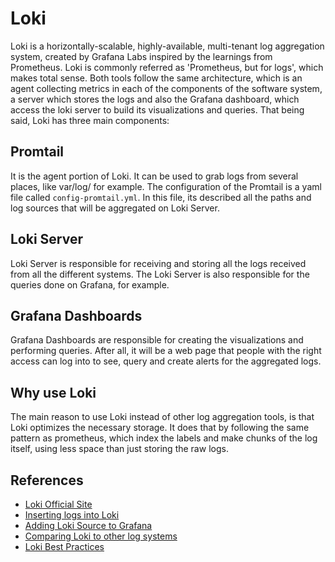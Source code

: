 # Loki

Loki is a horizontally-scalable, highly-available, multi-tenant log aggregation system, created by Grafana
Labs inspired by the learnings from Prometheus. Loki is commonly referred as 'Prometheus, but for logs', which
makes total sense. Both tools follow the same architecture, which is an agent collecting metrics in each
of the components of the software system, a server which stores the logs and also the Grafana dashboard, which
access the loki server to build its visualizations and queries. That being said, Loki has three main
components:

## Promtail

It is the agent portion of Loki. It can be used to grab logs from several places, like var/log/ for
example. The configuration of the Promtail is a yaml file called ```config-promtail.yml```. In this file, its described all the paths and log sources that will be
aggregated on Loki Server.

## Loki Server

Loki Server is responsible for receiving and storing all the logs received from all the different systems. The Loki Server is also
responsible for the queries done on Grafana, for example.

## Grafana Dashboards

Grafana Dashboards are responsible for creating the visualizations and performing queries. After all, it will
be a web page that people with the right access can log into to see, query and create alerts for the aggregated
logs.

## Why use Loki

The main reason to use Loki instead of other log aggregation tools, is that Loki optimizes the necessary
storage. It does that by following the same pattern as prometheus, which index the labels and make chunks
of the log itself, using less space than just storing the raw logs.

## References

- [Loki Official Site](https://grafana.com/oss/loki/)
- [Inserting logs into Loki](https://grafana.com/docs/loki/latest/getting-started/get-logs-into-loki/)
- [Adding Loki Source to Grafana](https://grafana.com/docs/grafana/latest/datasources/loki/#adding-the-data-source)
- [Comparing Loki to other log systems](https://grafana.com/docs/loki/latest/overview/comparisons/)
- [Loki Best Practices](https://grafana.com/docs/loki/latest/best-practices/)
